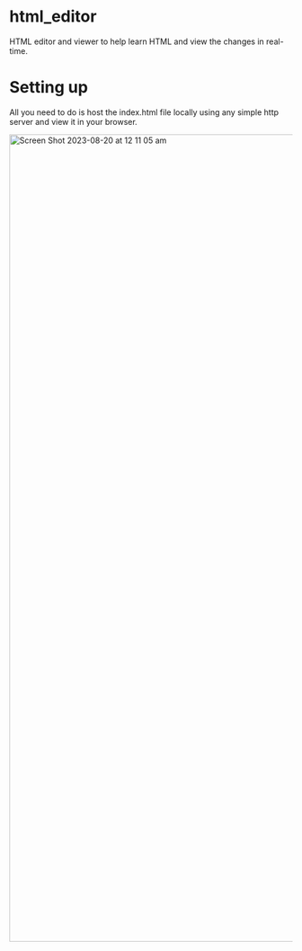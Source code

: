 # html_editor
HTML editor and viewer to help learn HTML and view the changes in real-time.

# Setting up
All you need to do is host the index.html file locally using any simple http server and view it in your browser.

<img width="1437" alt="Screen Shot 2023-08-20 at 12 11 05 am" src="https://github.com/HackTheBridge/html_editor/assets/110546197/13481398-a968-4f80-9561-4861adfbf5ca">
